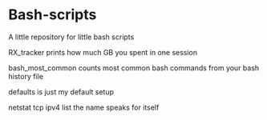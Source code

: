 # Bash-scripts
A little repository for little bash scripts

RX_tracker prints how much GB you spent in one session

bash_most_common counts most common bash commands from your bash history file

defaults is just my default setup

netstat tcp ipv4 list the name speaks for itself
